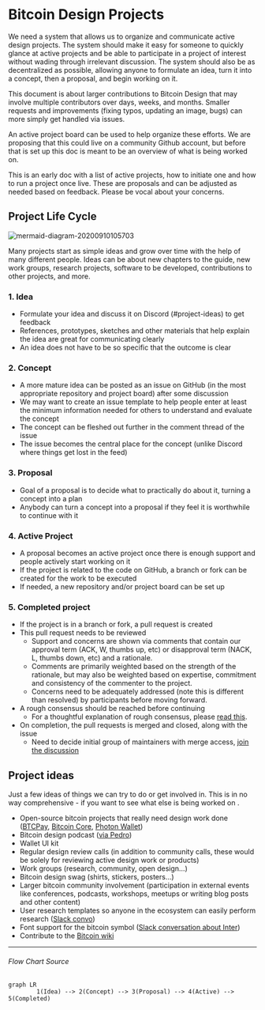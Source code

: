 # Bitcoin Design Projects

We need a system that allows us to organize and communicate active design projects. The system should make it easy for someone to quickly glance at active projects and be able to participate in a project of interest without wading through irrelevant discussion. The system should also be as decentralized as possible, allowing anyone to formulate an idea, turn it into a concept, then a proposal, and begin working on it.

This document is about larger contributions to Bitcoin Design that may involve multiple contributors over days, weeks, and months. Smaller requests and improvements (fixing typos, updating an image, bugs) can more simply get handled via issues.

An active project board can be used to help organize these efforts. We are proposing that this could live on a community Github account, but before that is set up this doc is meant to be an overview of what is being worked on.

This is an early doc with a list of active projects, how to initiate one and how to run a project once live. These are proposals and can be adjusted as needed based on feedback. Please be vocal about your concerns.

## Project Life Cycle

![mermaid-diagram-20200910105703](assets/diagram-project-lifecycle.svg)

Many projects start as simple ideas and grow over time with the help of many different people. Ideas can be about new chapters to the guide, new work groups, research projects, software to be developed, contributions to other projects, and more.

### 1. Idea

- Formulate your idea and discuss it on Discord (#project-ideas) to get feedback
- References, prototypes, sketches and other materials that help explain the idea are great for communicating clearly
- An idea does not have to be so specific that the outcome is clear

### 2. Concept

- A more mature idea can be posted as an issue on GitHub (in the most appropriate repository and project board) after some discussion
- We may want to create an issue template to help people enter at least the minimum information needed for others to understand and evaluate the concept
- The concept can be fleshed out further in the comment thread of the issue
- The issue becomes the central place for the concept (unlike Discord where things get lost in the feed)

### 3. Proposal

- Goal of a proposal is to decide what to practically do about it, turning a concept into a plan
- Anybody can turn a concept into a proposal if they feel it is worthwhile to continue with it

### 4. Active Project

- A proposal becomes an active project once there is enough support and people actively start working on it
- If the project is related to the code on GitHub, a branch or fork can be created for the work to be executed
- If needed, a new repository and/or project board can be set up

### 5. Completed project

- If the project is in a branch or fork, a pull request is created
- This pull request needs to be reviewed
  - Support and concerns are shown via comments that contain our approval term (ACK, W, thumbs up, etc) or disapproval term (NACK, L, thumbs down, etc) and a rationale. 
  - Comments are primarily weighted based on the strength of the rationale, but may also be weighted based on expertise, commitment and consistency of the commenter to the project.
  - Concerns need to be adequately addressed (note this is different than resolved) by participants before moving forward.
- A rough consensus should be reached before continuing
  - For a thoughtful explanation of rough consensus, please [read this](https://tools.ietf.org/html/rfc7282).
- On completion, the pull requests is merged and closed, along with the issue
  - Need to decide initial group of maintainers with merge access, [join the discussion](https://github.com/BitcoinDesign/Meta/issues/10)

## Project ideas

Just a few ideas of things we can try to do or get involved in. This is in no way comprehensive - if you want to see what else is being worked on .

- Open-source bitcoin projects that really need design work done ([BTCPay](https://bitcoindesign.slack.com/archives/C015GFYSJNA/p1593278999208700?thread_ts=1593109196.175100&cid=C015GFYSJNA), [Bitcoin Core](https://bitcoindesign.slack.com/archives/C016Y1XFR99), [Photon Wallet](https://github.com/photon-sdk/photon-lib))
- Bitcoin design podcast ([via Pedro](https://bitcoinopuxui.com))
- Wallet UI kit
- Regular design review calls (in addition to community calls, these would be solely for reviewing 
  active design work or products)
- Work groups (research, community, open design…)
- Bitcoin design swag (shirts, stickers, posters…)
- Larger bitcoin community involvement (participation in external events like conferences, podcasts, workshops, meetups or writing blog posts and other content)
- User research templates so anyone in the ecosystem can easily perform research ([Slack convo](https://bitcoindesign.slack.com/archives/C015DQEPCHJ/p1594844380182400))
- Font support for the bitcoin symbol ([Slack conversation about Inter](https://bitcoindesign.slack.com/archives/C015856BDME/p1594756418462500))
- Contribute to the [Bitcoin wiki](https://en.bitcoin.it/wiki/Main_Page)
---

###### Flow Chart Source

```mermaid
graph LR
		1(Idea) --> 2(Concept) --> 3(Proposal) --> 4(Active) --> 5(Completed)
```

